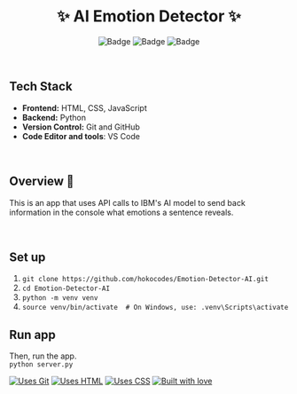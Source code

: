 <h1 align="center">
            ✨ AI Emotion Detector ✨
</h1>

<div align="center">

![Badge](https://img.shields.io/badge/Tech_Stack-flask-yellow) ![Badge](https://img.shields.io/badge/Type-OpenSource-orange) ![Badge](https://img.shields.io/badge/For-Students-red) 

</div>

<br />

## Tech Stack

- **Frontend:** HTML, CSS, JavaScript
- **Backend:** Python
- **Version Control:** Git and GitHub
- **Code Editor and tools**: VS Code

 <br />

</p>

## Overview 🔨

This is an app that uses API calls to IBM's AI model to send back information in the console what emotions a sentence reveals.

 <br />

## Set up
1. ```git clone https://github.com/hokocodes/Emotion-Detector-AI.git```
2. ```cd Emotion-Detector-AI```
3. ```python -m venv venv```
4. ```source venv/bin/activate  # On Windows, use: .venv\Scripts\activate```


## Run app
Then, run the app.<br>
```python server.py```

[![Uses Git](https://forthebadge.com/images/badges/uses-git.svg)](https://github.com/vedant-jain03/HashHub) [![Uses HTML](https://forthebadge.com/images/badges/uses-html.svg)](https://github.com/vedant-jain03/HashHub) [![Uses CSS](https://forthebadge.com/images/badges/uses-css.svg)](https://github.com/vedant-jain03/HashHub) 
[![Built with love](https://forthebadge.com/images/badges/built-by-developers.svg)](https://github.com/vedant-jain03/HashHub) 
